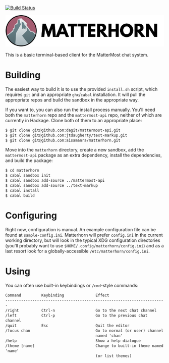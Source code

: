 [![Build
Status](https://travis-ci.org/aisamanra/matterhorn.svg?branch=master)](https://travis-ci.org/aisamanra/matterhorn)

![](logo.png)

This is a basic terminal-based client for the MatterMost chat system.

# Building

The easiest way to build it is to use the provided `install.sh`
script, which requires `git` and an appropriate `ghc`/`cabal`
installation. It will pull the appropriate repos and build the sandbox
in the appropriate way.

If you want to, you can also run the install process manually.
You'll need both the `matterhorn` repo and the `mattermost-api` repo,
neither of which are currently in Hackage. Clone both of them to
an appropriate place:

~~~
$ git clone git@github.com:dagit/mattermost-api.git
$ git clone git@github.com:jtdaugherty/text-markup.git
$ git clone git@github.com:aisamanra/matterhorn.git
~~~

Move into the `matterhorn` directory, create a new sandbox, add
the `mattermost-api` package as an extra dependency, install the
dependencies, and build the package:

~~~
$ cd matterhorn
$ cabal sandbox init
$ cabal sandbox add-source ../mattermost-api
$ cabal sandbox add-source ../text-markup
$ cabal install
$ cabal build
~~~

# Configuring

Right now, configuration is manual. An example configuration file
can be found at `sample-config.ini`. Matterhorn will prefer
`config.ini` in the current working directory, but will look in
the typical XDG configuration directories (you'll probably want to
use `$HOME/.config/matterhorn/config.ini`) and as a last resort look
for a globally-accessible `/etc/matterhorn/config.ini`.

# Using

You can often use built-in keybindings or `/cmd`-style commands:

~~~
Command         Keybinding              Effect
-----------------------------------------------------------------------
/right          Ctrl-n                  Go to the next chat channel
/left           Ctrl-p                  Go to the previous chat channel
/quit           Esc                     Quit the editor
/focus chan                             Go to normal (or user) channel
                                        named 'chan'
/help                                   Show a help dialogue
/theme [name]                           Change to built-in theme named 'name'
                                        (or list themes)
~~~
